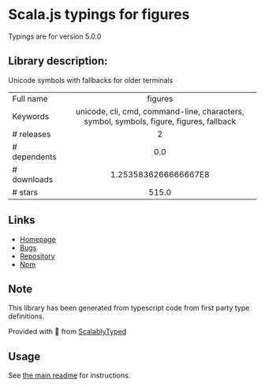 
# Scala.js typings for figures

Typings are for version 5.0.0

## Library description:
Unicode symbols with fallbacks for older terminals

|                    |                 |
| ------------------ | :-------------: |
| Full name          | figures |
| Keywords           | unicode, cli, cmd, command-line, characters, symbol, symbols, figure, figures, fallback |
| # releases         | 2 |
| # dependents       | 0.0 |
| # downloads        | 1.2535836266666667E8 |
| # stars            | 515.0 |

## Links
- [Homepage](https://github.com/sindresorhus/figures#readme)
- [Bugs](https://github.com/sindresorhus/figures/issues)
- [Repository](https://github.com/sindresorhus/figures)
- [Npm](https://www.npmjs.com/package/figures)
    


## Note
This library has been generated from typescript code from first party type definitions.

Provided with :purple_heart: from [ScalablyTyped](https://github.com/oyvindberg/ScalablyTyped)

## Usage
See [the main readme](../../readme.md) for instructions.


